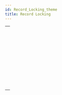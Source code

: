 ```yaml
---
id: Record_Locking_theme
title: Record Locking
---
```



||
|---|
|[<!-- INCLUDE #_command_.LOAD RECORD.Syntax -->](../../commands-legacy/load-record.md)<br/>|
|[<!-- INCLUDE #_command_.Locked.Syntax -->](../../commands-legacy/locked.md)<br/>|
|[<!-- INCLUDE #_command_.LOCKED BY.Syntax -->](../../commands-legacy/locked-by.md)<br/>|
|[<!-- INCLUDE #_command_.Locked records info.Syntax -->](../../commands-legacy/locked-records-info.md)<br/>|
|[<!-- INCLUDE #_command_.READ ONLY.Syntax -->](../../commands-legacy/read-only.md)<br/>|
|[<!-- INCLUDE #_command_.Read only state.Syntax -->](../../commands-legacy/read-only-state.md)<br/>|
|[<!-- INCLUDE #_command_.READ WRITE.Syntax -->](../../commands-legacy/read-write.md)<br/>|
|[<!-- INCLUDE #_command_.UNLOAD RECORD.Syntax -->](../../commands-legacy/unload-record.md)<br/>|
